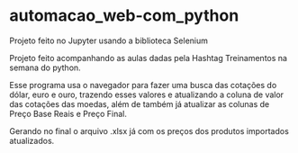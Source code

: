 # automacao_web-com_python
Projeto feito no Jupyter usando a biblioteca Selenium

Projeto feito acompanhando as aulas dadas pela Hashtag Treinamentos na semana do python.

Esse programa usa o navegador para fazer uma busca das cotações do dólar, euro e ouro, trazendo esses valores e atualizando a coluna de valor das cotações das moedas, além
de também já atualizar as colunas de Preço Base Reais e Preço Final.

Gerando no final o arquivo .xlsx já com os preços dos produtos importados atualizados.
